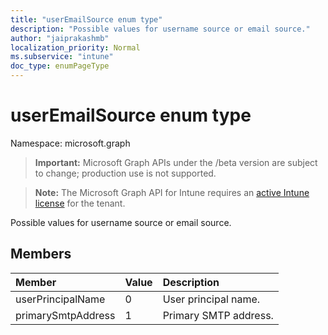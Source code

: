 ```yaml
---
title: "userEmailSource enum type"
description: "Possible values for username source or email source."
author: "jaiprakashmb"
localization_priority: Normal
ms.subservice: "intune"
doc_type: enumPageType
---
```


# userEmailSource enum type

Namespace: microsoft.graph
> **Important:** Microsoft Graph APIs under the /beta version are subject to change; production use is not supported.

> **Note:** The Microsoft Graph API for Intune requires an [active Intune license](https://go.microsoft.com/fwlink/?linkid=839381) for the tenant.


Possible values for username source or email source.

## Members
|Member|Value|Description|
|:---|:---|:---|
|userPrincipalName|0|User principal name.|
|primarySmtpAddress|1|Primary SMTP address.|
